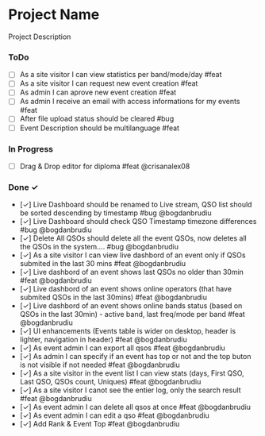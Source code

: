 ﻿# Project Name
Project Description

### ToDo

- [ ] As a site visitor I can view statistics per band/mode/day #feat
- [ ] As a site visitor I can request new event creation  #feat
- [ ] As admin I can aprove new event creation  #feat
- [ ] As admin I receive an email with access informations for my events  #feat
- [ ] After file upload status should be cleared #bug
- [ ] Event Description should be multilanguage #feat

### In Progress


- [ ] Drag & Drop editor for diploma  #feat @crisanalex08



### Done ✓

- [✓] Live Dashboard should be renamed to Live stream, QSO list should be sorted descending by timestamp #bug @bogdanbrudiu
- [✓] Live Dashboard should check QSO Timestamp timezone differences #bug @bogdanbrudiu
- [✓] Delete All QSOs should delete all the event QSOs, now deletes all the QSOs in the system.... #bug @bogdanbrudiu
- [✓] As a site visitor I can view live dashbord of an event only if QSOs submited in the last 30 mins #feat @bogdanbrudiu
- [✓] Live dashbord of an event shows last QSOs no older than 30min #feat @bogdanbrudiu
- [✓] Live dashbord of an event shows online operators (that have submited QSOs in the last 30mins) #feat @bogdanbrudiu
- [✓] Live dashbord of an event shows online bands status (based on QSOs in the last 30min) - active band, last freq/mode per band #feat @bogdanbrudiu
- [✓] UI enhancements (Events table is wider on desktop, header is lighter, navigation in header)  #feat @bogdanbrudiu
- [✓] As event admin I can export all qsos  #feat @bogdanbrudiu
- [✓] As admin I can specify if an event has top or not and the top buton is not visible if not needed  #feat @bogdanbrudiu
- [✓] As a site visitor in the event list I can view stats (days, First QSO, Last QSO, QSOs count, Uniques)  #feat @bogdanbrudiu
- [✓] As a site visitor I canot see the entier log, only the search result  #feat @bogdanbrudiu
- [✓] As event admin I can delete all qsos at once  #feat @bogdanbrudiu
- [✓] As event admin I can edit a qso  #feat @bogdanbrudiu
- [✓] Add Rank & Event Top  #feat @bogdanbrudiu



